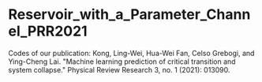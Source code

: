 # Reservoir_with_a_Parameter_Channel_PRR2021
Codes of our publication: Kong, Ling-Wei, Hua-Wei Fan, Celso Grebogi, and Ying-Cheng Lai. "Machine learning prediction of critical transition and system collapse." Physical Review Research 3, no. 1 (2021): 013090.
